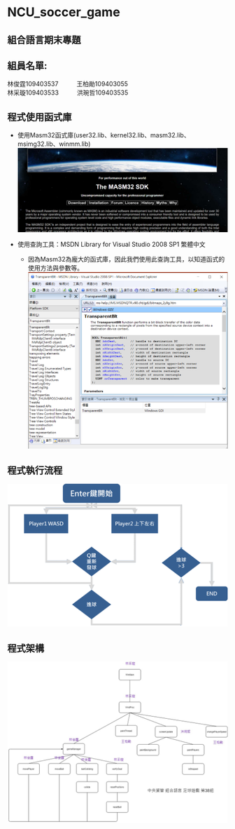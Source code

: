 # NCU_soccer_game
## 組合語言期末專題
## 組員名單:
林俊霆109403537&emsp;&emsp;&emsp;王柏勛109403055 <br>
林采璇109403533&emsp;&emsp;&emsp;洪琬哲109403535

## 程式使用函式庫
* 使用Masm32函式庫(user32.lib、kernel32.lib、masm32.lib、msimg32.lib、winmm.lib) 
![image](other_pic/程式使用函式庫1.png)

* 使用查詢工具：MSDN Library for Visual Studio 2008 SP1 繁體中文
  - 因為Masm32為龐大的函式庫，因此我們使用此查詢工具，以知道函式的使用方法與參數等。
![image](other_pic/程式使用函式庫2.png)

## 程式執行流程
![image](other_pic/程式執行流程.png)

## 程式架構
![image](other_pic/方法(函式)流程圖.jpg)
